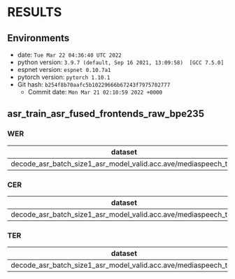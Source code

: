 <!-- Generated by scripts/utils/show_asr_result.sh -->
# RESULTS
## Environments
- date: `Tue Mar 22 04:36:40 UTC 2022`
- python version: `3.9.7 (default, Sep 16 2021, 13:09:58)  [GCC 7.5.0]`
- espnet version: `espnet 0.10.7a1`
- pytorch version: `pytorch 1.10.1`
- Git hash: `b254f8b70aafc5b10229666b67243f7975702777`
  - Commit date: `Mon Mar 21 02:10:59 2022 +0000`

## asr_train_asr_fused_frontends_raw_bpe235
### WER

|dataset|Snt|Wrd|Corr|Sub|Del|Ins|Err|S.Err|
|---|---|---|---|---|---|---|---|---|
|decode_asr_batch_size1_asr_model_valid.acc.ave/mediaspeech_test|502|18974|54.8|36.0|9.2|7.9|53.0|100.0|

### CER

|dataset|Snt|Wrd|Corr|Sub|Del|Ins|Err|S.Err|
|---|---|---|---|---|---|---|---|---|
|decode_asr_batch_size1_asr_model_valid.acc.ave/mediaspeech_test|502|106223|86.5|5.4|8.2|7.0|20.5|100.0|

### TER

|dataset|Snt|Wrd|Corr|Sub|Del|Ins|Err|S.Err|
|---|---|---|---|---|---|---|---|---|
|decode_asr_batch_size1_asr_model_valid.acc.ave/mediaspeech_test|502|47923|72.6|17.6|9.8|6.4|33.8|100.0|

